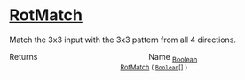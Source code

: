 # [RotMatch](./PatternMatching3x3-100664168.md)

Match the 3x3 input with the 3x3 pattern from all 4 directions.

Returns<img width=200/>Name
<sub>[Boolean](https://docs.microsoft.com/en-us/dotnet/api/System.Boolean)</sub><img width=200/><sub>[RotMatch](./PatternMatching3x3-100664168.md) ( [`Boolean`](https://docs.microsoft.com/en-us/dotnet/api/System.Boolean)[] )</sub><br>


